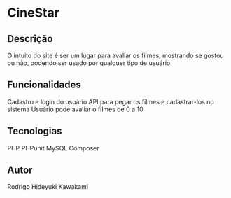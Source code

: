 # CineStar

## Descrição
O intuito do site é ser um lugar para avaliar os filmes, mostrando se gostou ou não, podendo ser usado por qualquer tipo de usuário

## Funcionalidades
Cadastro e login do usuário
API para pegar os filmes e cadastrar-los no sistema
Usuário pode avaliar o filmes de 0 a 10

## Tecnologias
PHP
PHPunit
MySQL
Composer

## Autor
Rodrigo Hideyuki Kawakami